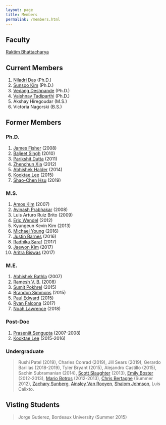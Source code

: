 ```yaml
---
layout: page
title: Members
permalink: /members.html
---
```


## Faculty
[Raktim Bhattacharya](http://engineering.tamu.edu/aerospace/people/rbhattacharya)
<!--- [Full CV](/pdfs/raktim-cv.pdf) -->

## Current Members
1. [Niladri Das](https://www.linkedin.com/in/niladri-das) (Ph.D.)
1. [Sunsoo Kim](https://www.linkedin.com/in/sunsoo-kim-1222a511b) (Ph.D.)
1. [Vedang Deshpande](https://www.linkedin.com/in/vedang-deshpande) (Ph.D.)
1. [Vaishnav Tadiparthi](https://www.linkedin.com/in/vaishnav-tadiparthi-0453b923) (Ph.D.)
1. Akshay Hiregoudar (M.S.)
1. Victoria Nagorski (B.S.)


## Former Members

### Ph.D.
1. [James Fisher](https://www.linkedin.com/in/james-fisher-0ba9798b) (2008)
1. [Baljeet Singh](hhttps://www.linkedin.com/in/baljeet-singh-9039b818) (2010)
1. [Parikshit Dutta](https://www.linkedin.com/in/parikshit-dutta-7a862b13) (2011)
1. [Zhenchun Xia](http://www.linkedin.com/pub/zhenchun-xia/10/633/129) (2012)
1. [Abhishek Halder](https://www.abhishekhalder.org) (2014)
1. [Kooktae Lee](https://sites.google.com/view/kooktaelee) (2015)
1. [Shao-Chen Hsu](https://www.linkedin.com/in/shaochenhsu) (2019)

### M.S.
1. [Amos Kim](http://www.linkedin.com/pub/amos-kim/2b/63a/69) (2007)
1. [Avinash Prabhakar](http://www.linkedin.com/pub/avinash-prabhakar/4/3b3/464) (2008)
1. Luis Arturo Ruiz Brito (2009)
1. [Eric Wendel](http://www.linkedin.com/in/ericdbw) (2012)
1. Kyungeun Kevin Kim (2013)
1. [Michael Young](http://www.linkedin.com/pub/michael-young/76/119/738?trk=pub-pbmap) (2016)
1. [Justin Barnes](https://www.linkedin.com/in/justinbarnes2013) (2016)
1. [Radhika Saraf](https://in.linkedin.com/in/radhika-saraf-93232498) (2017)
1. [Jaewon Kim](https://www.linkedin.com/in/jwkim8804) (2017)
1. [Aritra Biswas](https://www.linkedin.com/in/aritrabiswas) (2017)

### M.E.
1. [Abhishek Bathla](https://www.linkedin.com/in/abhishekbathla) (2007)
1. [Ramesh V. B.](https://www.linkedin.com/in/vbramesh) (2008)
1. [Sumit Pokhrel](https://www.linkedin.com/in/sumit-pokhrel-a60a7a66) (2015)
1. [Brandon Simmons](https://www.linkedin.com/in/brandon-simmons-928637b2) (2015)
1. [Paul Edward](https://www.linkedin.com/in/pauldedward) (2015)
1. [Ryan Falcona](https://www.linkedin.com/in/ryan-falcona-952316146/) (2017)
1. [Noah Lawrence](https://www.linkedin.com/in/noah-lawrence-abab34171) (2018) 


### Post-Doc
1. [Prasenjit Sengupta](http://www.linkedin.com/in/prasenjitsengupta) (2007-2008)
1. [Kooktae Lee](https://sites.google.com/view/kooktaelee) (2015-2016)


### Undergraduate 
> Rushi Patel (2019), Charles Conrad (2019), Jill Sears (2019), Gerardo Barillas (2018-2019), Tyler Bryant (2015), Alejandro Castillo (2015), Sachin Subramanian (2014), [Scott Slaughter](http://www.linkedin.com/pub/scott-slaughter/31/4a9/ba0) (2013), [Emily Boster](http://www.linkedin.com/pub/emily-boster/80/183/b89) (2012-2013), [Mario Botros](http://www.linkedin.com/pub/mario-botros/51/6b2/559) (2012-2013), [Chris Bertagne](http://www.linkedin.com/pub/christopher-bertagne/63/2b9/711) (Summer 2012), [Zachary Sunberg](http://www.linkedin.com/pub/zachary-sunberg/24/669/540), [Ainsley Van Rooyen](http://www.linkedin.com/pub/ainsley-van-rooyen/32/59b/715), [Shalom Johnson](http://www.linkedin.com/pub/shalom-johnson/25/135/55), Luis Calixto.

## Visting Students
> Jorge Gutierez, Bordeaux University (Summer 2015)

